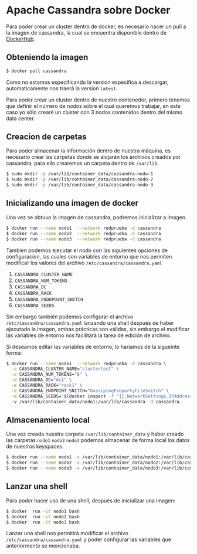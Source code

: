 # Apache Cassandra sobre Docker

Para poder crear un cluster dentro de docker, es necesario 
hacer un pull a la imagen de cassandra, la cual se encuentra disponible dentro
de [DockerHub](https://hub.docker.com/_/cassandra).

## Obteniendo la imagen 

```bash
$ docker pull cassandra
```
Como no estamos especificando la version especifica a descargar, automaticamente
nos traerá la version `latest`.

Para poder crear un cluster dentro de nuestro contenedor, primero tenemos que
definir el número de nodos sobre el cual queremos trabajar, en este caso yo sólo 
crearé un cluster con 3 nodos contenidos dentro del mismo data center.

## Creacion de carpetas

Para poder almacenar la información dentro de nuestra máquina, es necesario 
crear las carpetas donde se alojarán los archivos creados por cassandra, para ello
crearemos un carpeta dentro de `/var/lib`.

```bash
$ sudo mkdir -p /var/lib/container_data/cassandra-nodo-1
$ sudo mkdir -p /var/lib/container_data/cassandra-nodo-2
$ sudo mkdir -p /var/lib/container_data/cassandra-nodo-3
```


## Inicializando una imagen de docker

Una vez se obtuvo la imagen de cassandra, podremos inicializar a imagen.

```bash
$ docker run --name nodo1  --network redprueba -d cassandra 
$ docker run --name nodo2  --network redprueba -d cassandra 
$ docker run --name nodo3  --network redprueba -d cassandra 
```

Tambien podemos ejecutar el nodo con las siguientes opciones de configuracion, las
cuales son variables de entorno que nos permiten modificar los valores del archivo
`/etc/cassandra/cassandra.yaml`

1. `CASSANDRA_CLUSTER_NAME`
2. `CASSANDRA_NUM_TOKENS`
3. `CASSANDRA_DC`
4. `CASSANDRA_RACK`
5. `CASSANDRA_ENDOPOINT_SNITCH`
6. `CASSANDRA_SEEDS`

Sin embargo también podemos configurar el archivo `/etc/cassandra/cassandra.yaml` lanzando
una shell después de haber ejecutado la imagen, ambas prácticas son válidas, sin embargo el 
modificar las variables de entorno nos facilitará la tarea de edición de archivo.

Si deseamos editar las variables de entorno, lo hariamos de la sigueinte forma:

```bash
$ docker run --name nodo1  --network redprueba -d cassandra \
  -e CASSANDRA_CLUSTER_NAME="clustertest" \
  -e CASSANDRA_NUM_TOKENS="8" \
  -e CASSANDRA_DC="dc1" \
  -e CASSANDRA_RACK="rack1" \
  -e CASSANDRA_ENDPOINT_SNITCH="GossipingPropertyFileSnitch" \
  -e CASSANDRA_SEEDS="$(docker inspect -f "{{.NetworkSettings.IPAddress}}") nodo1" \ 
  -v /var/lib/container_data/nodo1:/var/lib/cassandra -d cassandra 
```

## Almacenamiento local

Una vez creada nuestra carpeta `/var/lib/container_data`
y haber creado las carpetas `nodo1` `nodo2` `nodo3` podemos  almacenar de forma local 
los datos de nuestros keyspaces.

```bash 
$ docker run --name nodo1 -v /var/lib/container_data/nodo1:/var/lib/cassandra -d cassandra
$ docker run --name nodo2 -v /var/lib/container_data/nodo2:/var/lib/cassandra -d cassandra
$ docker run --name nodo3 -v /var/lib/container_data/nodo3:/var/lib/cassandra -d cassandra
```

## Lanzar una shell

Para poder hacer uso de una shell, después de inicializar una imagen:

```bash 
$ docker  run -it nodo1 bash
$ docker  run -it nodo2 bash
$ docker  run -it nodo3 bash
```
Lanzar una shell nos permitirá modificar el archivo `/etc/cassandra/cassandra.yaml` y poder 
configurar las variables que anteriormente se mencionaba.

